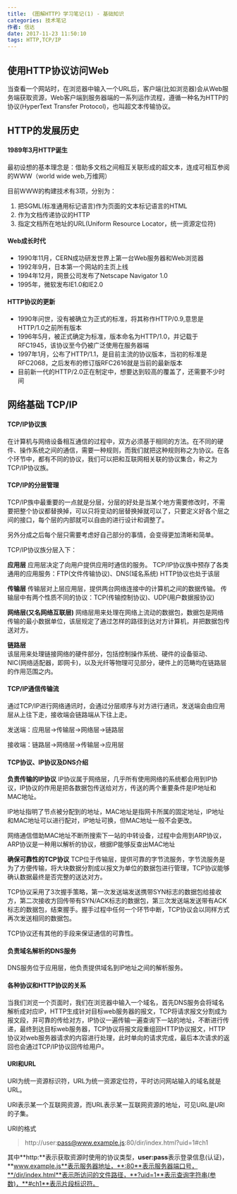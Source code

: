 ```yaml
---
title: 《图解HTTP》学习笔记(1) - 基础知识
categories: 技术笔记
作者: 信达
date: 2017-11-23 11:50:10
tags: HTTP,TCP/IP
---
```


## 使用HTTP协议访问Web
当查看一个网站时，在浏览器中输入一个URL后，客户端(比如浏览器)会从Web服务端获取资源，Web客户端到服务器端的一系列运作流程，遵循一种名为HTTP的协议(HyperText Transfer Protocol)，也叫超文本传输协议。
## HTTP的发展历史
#### 1989年3月HTTP诞生
最初设想的基本理念是：借助多文档之间相互关联形成的超文本，连成可相互参阅的WWW（world wide web,万维网）

目前WWW的构建技术有3项，分别为：

1. 把SGML(标准通用标记语言)作为页面的文本标记语言的HTML
2. 作为文档传递协议的HTTP
3. 指定文档所在地址的URL(Uniform Resource Locator，统一资源定位符)

#### Web成长时代
- 1990年11月，CERN成功研发世界上第一台Web服务器和Web浏览器
- 1992年9月，日本第一个网站的主页上线
- 1994年12月，网景公司发布了Netscape Navigator 1.0
- 1995年，微软发布IE1.0和IE2.0

#### HTTP协议的更新
- 1990年问世，没有被确立为正式的标准，将其称作HTTP/0.9,意思是HTTP/1.0之前所有版本
- 1996年5月，被正式确定为标准，版本命名为HTTP/1.0，并记载于RFC1945，该协议至今仍被广泛使用在服务器端
- 1997年1月，公布了HTTP/1.1，是目前主流的协议版本，当初的标准是RFC2068，之后发布的修订版RFC2616就是当前的最新版本
- 目前新一代的HTTP/2.0正在制定中，想要达到较高的覆盖了，还需要不少时间

## 网络基础 TCP/IP
#### TCP/IP协议族
在计算机与网络设备相互通信的过程中，双方必须基于相同的方法。在不同的硬件、操作系统之间的通信，需要一种规则，而我们就把这种规则称之为协议。在各个环节中，都有不同的协议，我们可以把和互联网相关联的协议集合，称之为TCP/IP协议族。
#### TCP/IP的分层管理
TCP/IP族中最重要的一点就是分层，分层的好处是当某个地方需要修改时，不需要把整个协议都替换掉，可以只将变动的层替换掉就可以了，只要定义好各个层之间的接口，每个层的内部就可以自由的进行设计和调整了。

另外分成之后每个层只需要考虑好自己部分的事情，会变得更加清晰和简单。

TCP/IP协议族分层入下：

**应用层**
应用层决定了向用户提供应用时通信的服务。
TCP/IP协议族中预存了各类通用的应用服务：FTP(文件传输协议)、DNS(域名系统)
HTTP协议也处于该层

**传输层**
传输层对上层应用层，提供两台网络连接中的计算机之间的数据传输。
传输层中有两个性质不同的协议：TCP(传输控制协议)、UDP(用户数据报协议)

**网络层(又名网络互联层)**
网络层用来处理在网络上流动的数据包，数据包是网络传输的最小数据单位，该层规定了通过怎样的路径到达对方计算机，并把数据包传送对方。

**链路层**      
该层用来处理链接网络的硬件部分，包括控制操作系统、硬件的设备驱动、NIC(网络适配器，即网卡)，以及光纤等物理可见部分，硬件上的范畴均在链路层的作用范围之内。               

#### TCP/IP通信传输流

通过TCP/IP进行网络通讯时，会通过分层顺序与对方进行通讯，发送端会由应用层从上往下走，接收端会链路端从下往上走。

发送端：应用层->传输层->网络层->链路层

接收端：链路层->网络层->传输层->应用层

#### TCP协议、IP协议及DNS介绍

**负责传输的IP协议**
IP协议属于网络层，几乎所有使用网络的系统都会用到IP协议，IP协议的作用是把各数据包传送给对方，传送的两个重要条件是IP地址和MAC地址。

IP地址指明了节点被分配到的地址，MAC地址是指网卡所属的固定地址，IP地址和MAC地址可以进行配对，IP地址可换，但MAC地址一般不会更改。

网络通信借助MAC地址不断所搜索下一站的中转设备，过程中会用到ARP协议，ARP协议是一种用以解析的协议，根据IP能够反查出MAC地址

**确保可靠性的TCP协议**
TCP位于传输层，提供可靠的字节流服务，字节流服务是为了方便传输，将大块数据分割成以报文为单位的数据包进行管理，TCP协议能够确认数据最终是否完整的送达对方。

TCP协议采用了3次握手策略，第一次发送端发送携带SYN标志的数据包给接收方，第二次接收方回传带有SYN/ACK标志的数据包，第三次发送端发送带有ACK标志的数据包，结束握手。握手过程中任何一个环节中断，TCP协议会以同样方式再次发送相同的数据包。

TCP协议还有其他的手段来保证通信的可靠性。 

#### 负责域名解析的DNS服务

DNS服务位于应用层，他负责提供域名到IP地址之间的解析服务。

#### 各种协议和HTTP协议的关系

当我们浏览一个页面时，我们在浏览器中输入一个域名，首先DNS服务会将域名解析成对应IP，HTTP生成针对目标web服务器的报文，TCP将请求报文分割成为报文段，并可靠的传给对方，IP协议一遍传输一遍查询下一站的地址，不断进行传递，最终到达目标web服务器，TCP协议将报文段重组回HTTP协议报文，HTTP协议对web服务器请求的内容进行处理，此时单向的请求完成，最后本次请求的返回也会通过TCP/IP协议回传给用户。   

#### URI和URL

URI为统一资源标识符，URL为统一资源定位符，平时访问网站输入的域名就是URL。

URI表示某一个互联网资源，而URL表示某一互联网资源的地址，可见URL是URI的子集。

URI的格式

> http://user:pass@www.example.js:80/dir/index.html?uid=1#ch1

其中**http:**表示获取资源时使用的协议类型，**user:pass**表示登录信息(认证)，**www.example.js**表示服务器地址，**:80**表示服务器端口号，**/dir/index.html**表示所访问的文件路径，**?uid=1**表示查询字符串(参数)，**#ch1**表示片段标识符。




